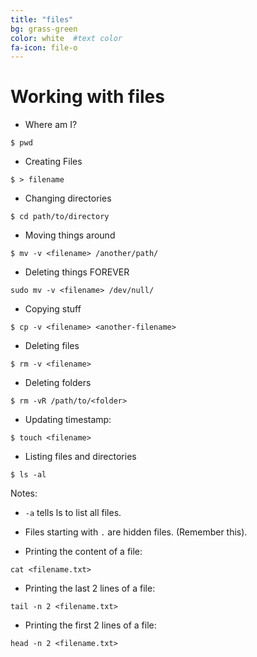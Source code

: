 ```yaml
---
title: "files"
bg: grass-green     
color: white  #text color
fa-icon: file-o
---
```


# Working with files

- Where am I?

`$ pwd`

- Creating Files

`$ > filename`

- Changing directories

`$ cd path/to/directory`

- Moving things around 

`$ mv -v <filename> /another/path/`

- Deleting things FOREVER

`sudo mv -v <filename> /dev/null/`

- Copying stuff

`$ cp -v <filename> <another-filename>`

- Deleting files

`$ rm -v <filename>`

- Deleting folders

`$ rm -vR /path/to/<folder>`

- Updating timestamp:

`$ touch <filename>`

- Listing files and directories

`$ ls -al`

Notes: 
- `-a` tells ls to list all files.
- Files starting with `.` are hidden files. (Remember this).

- Printing the content of a file:

`cat <filename.txt>`

- Printing the last 2 lines of a file:

`tail -n 2 <filename.txt>`

- Printing the first 2 lines of a file:

`head -n 2 <filename.txt>`

